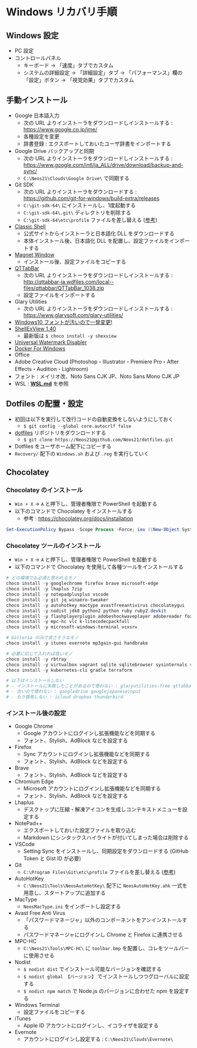# Windows リカバリ手順


## Windows 設定

- PC 設定
- コントロールパネル
    - キーボード → 「速度」タブでカスタム
    - システムの詳細設定 → 「詳細設定」タブ → 「パフォーマンス」欄の「設定」ボタン → 「視覚効果」タブでカスタム


## 手動インストール

- Google 日本語入力
    - 次の URL よりインストーラをダウンロードしインストールする : <https://www.google.co.jp/ime/>
    - 各種設定を変更
    - 辞書登録 : エクスポートしておいたユーザ辞書をインポートする
- Google Drive バックアップと同期
    - 次の URL よりインストーラをダウンロードしインストールする : <https://www.google.com/intl/ja_ALL/drive/download/backup-and-sync/>
    - `C:\Neos21\Clouds\Google Drive\` で同期する
- Git SDK
    - 次の URL よりインストーラをダウンロードする : <https://github.com/git-for-windows/build-extra/releases>
    - `C:\git-sdk-64\` にインストールし、1度起動する
    - `C:\git-sdk-64\.git\` ディレクトリを削除する
    - `C:\git-sdk-64\etc\profile` ファイルを差し替える ([参考](https://raw.githubusercontent.com/Neos21/optimize-git-for-windows/master/Git%20SDK%20v1.0.7/profile%E3%80%80v2%20%E3%82%B3%E3%83%A1%E3%83%B3%E3%83%88%E3%82%A2%E3%82%A6%E3%83%88%E3%82%92%E9%99%A4%E5%8E%BB%E3%83%BB%E5%AE%8C%E6%88%90%E7%89%88))
- [Classic Shell](http://www.classicshell.net/)
    - 公式サイトからインストーラと日本語化 DLL をダウンロードする
    - 本体インストール後、日本語化 DLL を配置し、設定ファイルをインポートする
- [Magnet Window](https://www.vector.co.jp/soft/dl/winnt/util/se175660.html)
    - インストール後、設定ファイルをコピーする
- [QTTabBar](http://qttabbar-ja.wikidot.com/)
    - 次の URL よりインストーラをダウンロードしインストールする : <http://qttabbar-ja.wdfiles.com/local--files/qttabbar/QTTabBar_1038.zip>
    - 設定ファイルをインポートする
- Glary Utilities
    - 次の URL よりインストーラをダウンロードしインストールする : <https://www.glarysoft.com/glary-utilities/>
- [Windows10 フォントが汚いので一発変更!](https://forest.watch.impress.co.jp/library/software/win10fontchg/)
- [ShellExView 1.40](https://shellexview.soft32.com/old-version/47138/1.40/)
    - 最新版は `$ choco install -y shexview`
- [Universal Watermark Disabler](https://winaero.com/download.php?view.1794)
- [Docker For Windows](https://docs.docker.com/docker-for-windows/install/)
- Office
- Adobe Creative Cloud (Photoshop・Illustrator・Premiere Pro・After Effects・Audition・Lightroom)
- フォント : メイリオ改、Noto Sans CJK JP、Noto Sans Mono CJK JP
- WSL : __[WSL.md](./WSL.md)__ を参照


## Dotfiles の配置・設定

- 初回は以下を実行して改行コードの自動変換をしないようにしておく
    - `$ git config --global core.autocrlf false`
- [dotfiles](https://github.com/Neos21/dotfiles) リポジトリをダウンロードする
    - `$ git clone https://Neos21@github.com/Neos21/dotfiles.git`
- Dotfiles をユーザホーム配下にコピーする
- `Recovery/` 配下の `Windows.sh` および `.reg` を実行していく


## Chocolatey

### Chocolatey のインストール

- `Win + X` → `A` と押下し、管理者権限で PowerShell を起動する
- 以下のコマンドで Chocolatey をインストールする
    - 参考 : <https://chocolatey.org/docs/installation>

```ps1
Set-ExecutionPolicy Bypass -Scope Process -Force; iex ((New-Object System.Net.WebClient).DownloadString('https://chocolatey.org/install.ps1'))
```

### Chocolatey ツールのインストール

- `Win + X` → `A` と押下し、管理者権限で PowerShell を起動する
- 以下のコマンドで Chocolatey を使用して各種ツールをインストールする

```ps1
# どの環境でも必須と思われるモノ
choco install -y googlechrome firefox brave microsoft-edge
choco install -y lhaplus 7zip
choco install -y notepadplusplus vscode
choco install -y git jq winaero-tweaker
choco install -y autohotkey mactype avastfreeantivirus chocolateygui
choco install -y nodist jdk8 python2 python ruby ruby2.devkit
choco install -y flashplayerplugin adobeshockwaveplayer adobereader foxitreader
choco install -y mpc-hc vlc k-litecodecpackfull
choco install -y microsoft-windows-terminal vcxsrv

# Galleria のみで良さそうなモノ
choco install -y itunes evernote mp3gain-gui handbrake

# 必要に応じて入れれば良いモノ
choco install -y rbtray
choco install -y virtualbox vagrant sqlite sqlitebrowser sysinternals slack tor-browser
choco install -y kubernetes-cli gradle terraform

# 以下はインストールしない
# - インストールに失敗したことがあるので使わない : glaryutilities-free qttabbar google-backup-and-sync
# - 古いので使わない : googledrive googlejapaneseinput
# - もう使用しない : icloud dropbox thunderbird
```

### インストール後の設定

- Google Chrome
    - Google アカウントにログインし拡張機能などを同期する
    - フォント、Stylish、AdBlock などを設定する
- Firefox
    - Sync アカウントにログインし拡張機能などを同期する
    - フォント、Stylish、AdBlock などを設定する
- Brave
    - フォント、Stylish、AdBlock などを設定する
- Chromium Edge
    - Microsoft アカウントにログインし拡張機能などを同期する
    - フォント、Stylish、AdBlock などを設定する
- Lhaplus
    - デスクトップに圧縮・解凍アイコンを生成しコンテキストメニューを設定する
- NotePad++
    - エクスポートしておいた設定ファイルを取り込む
    - Markdown にシンタックスハイライトが付いてしまった場合は削除する
- VSCode
    - Setting Sync をインストールし、同期設定をダウンロードする (GitHub Token と Gist ID が必要)
- Git
    - `C:\Program Files\Git\etc\profile` ファイルを差し替える ([参考](https://github.com/Neos21/optimize-git-for-windows/blob/master/Git%20For%20Windows%20v2.20.1/profile%E3%80%80v2%20%E3%82%B3%E3%83%A1%E3%83%B3%E3%83%88%E3%82%A2%E3%82%A6%E3%83%88%E3%82%92%E9%99%A4%E5%8E%BB%E3%83%BB%E5%AE%8C%E6%88%90%E7%89%88))
- AutoHotKey
    - `C:\Neos21\Tools\NeosAutoHotKey\` 配下に `NeosAutoHotKey.ahk` 一式を用意し、スタートアップに追加する
- MacType
    - `NeosMacType.ini` をインポートし設定する
- Avast Free Anti Virus
    - 「パスワードマネージャ」以外のコンポーネントをアンインストールする
    - パスワードマネージャにログインし Chrome と Firefox に連携させる
- MPC-HC
    - `C:\Neos21\Tools\MPC-HC\` に `toolbar.bmp` を配置し、コレをツールバーに使用させる
- Nodist
    - `$ nodist dist` でインストール可能なバージョンを確認する
    - `$ nodist global 【バージョン】` でインストールしつつグローバルに設定する
    - `$ nodist npm match` で Node.js のバージョンに合わせた npm を設定する
- Windows Terminal
    - 設定ファイルをコピーする
- iTunes
    - Apple ID アカウントにログインし、イコライザを設定する
- Evernote
    - アカウントにログインし設定する : `C:\Neos21\Clouds\Evernote\`
